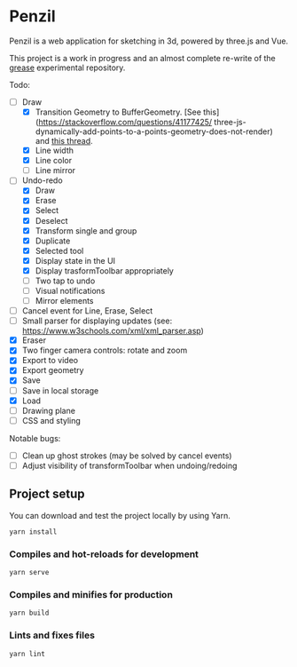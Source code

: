 # Penzil

Penzil is a web application for sketching in 3d, powered by three.js and Vue. 

This project is a work in progress and an almost complete re-write of the [grease](https://github.com/jacopocolo/grease) experimental repository.

Todo:

- [ ] Draw
    - [X] Transition Geometry to BufferGeometry. [See this](https://stackoverflow.com/questions/41177425/
    three-js-dynamically-add-points-to-a-points-geometry-does-not-render) and [this thread](https://discourse.threejs.org/t/three-geometry-will-be-removed-from-core-with-r125/22401/5).
    - [X] Line width
    - [X] Line color
    - [ ] Line mirror
- [ ] Undo-redo
    - [x] Draw
    - [x] Erase
    - [x] Select
    - [x] Deselect
    - [x] Transform single and group
    - [x] Duplicate
    - [x] Selected tool
    - [x] Display state in the UI
    - [x] Display trasformToolbar appropriately
    - [ ] Two tap to undo
    - [ ] Visual notifications
    - [ ] Mirror elements
- [ ] Cancel event for Line, Erase, Select
- [ ] Small parser for displaying updates (see: https://www.w3schools.com/xml/xml_parser.asp)
- [x] Eraser
- [X] Two finger camera controls: rotate and zoom
- [X] Export to video
- [X] Export geometry
- [X] Save
- [ ] Save in local storage
- [X] Load
- [ ] Drawing plane
- [ ] CSS and styling

Notable bugs:
- [ ] Clean up ghost strokes (may be solved by cancel events)
- [ ] Adjust visibility of transformToolbar when undoing/redoing

## Project setup

You can download and test the project locally by using Yarn. 

```
yarn install
```

### Compiles and hot-reloads for development
```
yarn serve
```

### Compiles and minifies for production
```
yarn build
```

### Lints and fixes files
```
yarn lint
```
